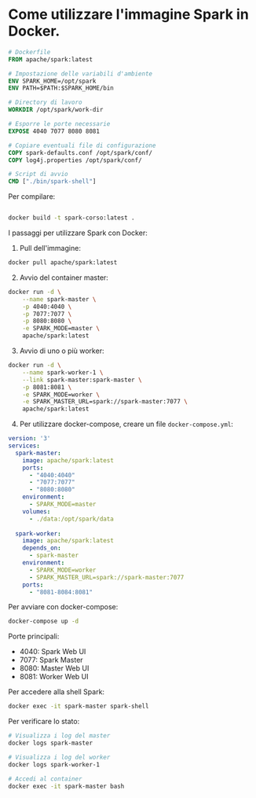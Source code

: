 
# Come utilizzare l'immagine Spark in Docker.


```dockerfile
# Dockerfile
FROM apache/spark:latest

# Impostazione delle variabili d'ambiente
ENV SPARK_HOME=/opt/spark
ENV PATH=$PATH:$SPARK_HOME/bin

# Directory di lavoro
WORKDIR /opt/spark/work-dir

# Esporre le porte necessarie
EXPOSE 4040 7077 8080 8081

# Copiare eventuali file di configurazione
COPY spark-defaults.conf /opt/spark/conf/
COPY log4j.properties /opt/spark/conf/

# Script di avvio
CMD ["./bin/spark-shell"]

```

Per compilare:

```bash

docker build -t spark-corso:latest .

```


I passaggi per utilizzare Spark con Docker:

1. Pull dell'immagine:
```bash
docker pull apache/spark:latest
```

2. Avvio del container master:
```bash
docker run -d \
    --name spark-master \
    -p 4040:4040 \
    -p 7077:7077 \
    -p 8080:8080 \
    -e SPARK_MODE=master \
    apache/spark:latest
```

3. Avvio di uno o più worker:
```bash
docker run -d \
    --name spark-worker-1 \
    --link spark-master:spark-master \
    -p 8081:8081 \
    -e SPARK_MODE=worker \
    -e SPARK_MASTER_URL=spark://spark-master:7077 \
    apache/spark:latest
```

4. Per utilizzare docker-compose, creare un file `docker-compose.yml`:
```yaml
version: '3'
services:
  spark-master:
    image: apache/spark:latest
    ports:
      - "4040:4040"
      - "7077:7077"
      - "8080:8080"
    environment:
      - SPARK_MODE=master
    volumes:
      - ./data:/opt/spark/data
      
  spark-worker:
    image: apache/spark:latest
    depends_on:
      - spark-master
    environment:
      - SPARK_MODE=worker
      - SPARK_MASTER_URL=spark://spark-master:7077
    ports:
      - "8081-8084:8081"
```

Per avviare con docker-compose:
```bash
docker-compose up -d
```

Porte principali:
- 4040: Spark Web UI
- 7077: Spark Master
- 8080: Master Web UI
- 8081: Worker Web UI

Per accedere alla shell Spark:
```bash
docker exec -it spark-master spark-shell
```

Per verificare lo stato:
```bash
# Visualizza i log del master
docker logs spark-master

# Visualizza i log del worker
docker logs spark-worker-1

# Accedi al container
docker exec -it spark-master bash
```

